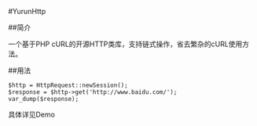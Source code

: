 #YurunHttp

##简介

一个基于PHP cURL的开源HTTP类库，支持链式操作，省去繁杂的cURL使用方法。

##用法
```
$http = HttpRequest::newSession();
$response = $http->get('http://www.baidu.com/');
var_dump($response);
```

具体详见Demo